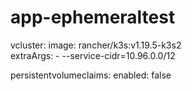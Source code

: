 # app-ephemeraltest

vcluster:
  image: rancher/k3s:v1.19.5-k3s2    
  extraArgs:
    - --service-cidr=10.96.0.0/12    


 persistentvolumeclaims:
    enabled: false
    
